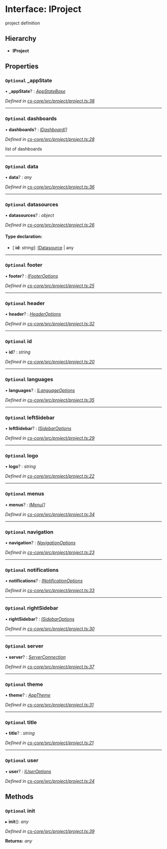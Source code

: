 # Interface: IProject

project definition

## Hierarchy

* **IProject**

## Properties

### `Optional` _appState

• **_appState**? : *[AppStateBase](../classes/_cs_core_src_project_app_state_base_.appstatebase.md)*

*Defined in [cs-core/src/project/project.ts:38](https://github.com/TNOCS/csnext/blob/99cbd46d/packages/cs-core/src/project/project.ts#L38)*

___

### `Optional` dashboards

• **dashboards**? : *[IDashboard](_cs_core_src_dashboard_dashboard_.idashboard.md)[]*

*Defined in [cs-core/src/project/project.ts:28](https://github.com/TNOCS/csnext/blob/99cbd46d/packages/cs-core/src/project/project.ts#L28)*

list of dashboards

___

### `Optional` data

• **data**? : *any*

*Defined in [cs-core/src/project/project.ts:36](https://github.com/TNOCS/csnext/blob/99cbd46d/packages/cs-core/src/project/project.ts#L36)*

___

### `Optional` datasources

• **datasources**? : *object*

*Defined in [cs-core/src/project/project.ts:26](https://github.com/TNOCS/csnext/blob/99cbd46d/packages/cs-core/src/project/project.ts#L26)*

#### Type declaration:

* \[ **id**: *string*\]: [IDatasource](_cs_core_src_datasources_datasource_.idatasource.md) | any

___

### `Optional` footer

• **footer**? : *[IFooterOptions](_cs_core_src_project_footer_options_.ifooteroptions.md)*

*Defined in [cs-core/src/project/project.ts:25](https://github.com/TNOCS/csnext/blob/99cbd46d/packages/cs-core/src/project/project.ts#L25)*

___

### `Optional` header

• **header**? : *[HeaderOptions](../classes/_cs_core_src_project_header_options_.headeroptions.md)*

*Defined in [cs-core/src/project/project.ts:32](https://github.com/TNOCS/csnext/blob/99cbd46d/packages/cs-core/src/project/project.ts#L32)*

___

### `Optional` id

• **id**? : *string*

*Defined in [cs-core/src/project/project.ts:20](https://github.com/TNOCS/csnext/blob/99cbd46d/packages/cs-core/src/project/project.ts#L20)*

___

### `Optional` languages

• **languages**? : *[ILanguageOptions](_cs_core_src_project_language_options_.ilanguageoptions.md)*

*Defined in [cs-core/src/project/project.ts:35](https://github.com/TNOCS/csnext/blob/99cbd46d/packages/cs-core/src/project/project.ts#L35)*

___

### `Optional` leftSidebar

• **leftSidebar**? : *[ISidebarOptions](_cs_core_src_project_sidebar_options_.isidebaroptions.md)*

*Defined in [cs-core/src/project/project.ts:29](https://github.com/TNOCS/csnext/blob/99cbd46d/packages/cs-core/src/project/project.ts#L29)*

___

### `Optional` logo

• **logo**? : *string*

*Defined in [cs-core/src/project/project.ts:22](https://github.com/TNOCS/csnext/blob/99cbd46d/packages/cs-core/src/project/project.ts#L22)*

___

### `Optional` menus

• **menus**? : *[IMenu](_cs_core_src_interactions_menu_.imenu.md)[]*

*Defined in [cs-core/src/project/project.ts:34](https://github.com/TNOCS/csnext/blob/99cbd46d/packages/cs-core/src/project/project.ts#L34)*

___

### `Optional` navigation

• **navigation**? : *[NavigationOptions](../classes/_cs_core_src_project_navigation_options_.navigationoptions.md)*

*Defined in [cs-core/src/project/project.ts:23](https://github.com/TNOCS/csnext/blob/99cbd46d/packages/cs-core/src/project/project.ts#L23)*

___

### `Optional` notifications

• **notifications**? : *[INotificationOptions](_cs_core_src_interactions_notification_options_.inotificationoptions.md)*

*Defined in [cs-core/src/project/project.ts:33](https://github.com/TNOCS/csnext/blob/99cbd46d/packages/cs-core/src/project/project.ts#L33)*

___

### `Optional` rightSidebar

• **rightSidebar**? : *[ISidebarOptions](_cs_core_src_project_sidebar_options_.isidebaroptions.md)*

*Defined in [cs-core/src/project/project.ts:30](https://github.com/TNOCS/csnext/blob/99cbd46d/packages/cs-core/src/project/project.ts#L30)*

___

### `Optional` server

• **server**? : *[ServerConnection](../classes/_cs_core_src_project_server_connection_.serverconnection.md)*

*Defined in [cs-core/src/project/project.ts:37](https://github.com/TNOCS/csnext/blob/99cbd46d/packages/cs-core/src/project/project.ts#L37)*

___

### `Optional` theme

• **theme**? : *[AppTheme](../classes/_cs_core_src_project_app_theme_.apptheme.md)*

*Defined in [cs-core/src/project/project.ts:31](https://github.com/TNOCS/csnext/blob/99cbd46d/packages/cs-core/src/project/project.ts#L31)*

___

### `Optional` title

• **title**? : *string*

*Defined in [cs-core/src/project/project.ts:21](https://github.com/TNOCS/csnext/blob/99cbd46d/packages/cs-core/src/project/project.ts#L21)*

___

### `Optional` user

• **user**? : *[IUserOptions](_cs_core_src_project_user_options_.iuseroptions.md)*

*Defined in [cs-core/src/project/project.ts:24](https://github.com/TNOCS/csnext/blob/99cbd46d/packages/cs-core/src/project/project.ts#L24)*

## Methods

### `Optional` init

▸ **init**(): *any*

*Defined in [cs-core/src/project/project.ts:39](https://github.com/TNOCS/csnext/blob/99cbd46d/packages/cs-core/src/project/project.ts#L39)*

**Returns:** *any*
